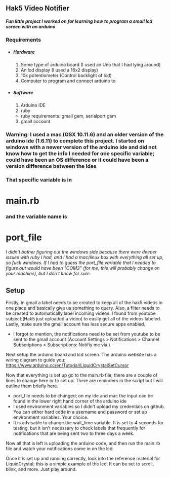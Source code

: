 ## Hak5 Video Notifier

##### Fun little project I worked on for learning how to program a small lcd screen with an arduino

### Requirements
* ##### Hardware
  1. Some type of arduino board (I used an Uno that I had lying around)
  2. An lcd display (I used a 16x2 display)
  3. 10k potentiometer (Control backlight of lcd) 
  4. Computer to program and connect arduino to

* ##### Software
  1. Arduino IDE
  2. ruby
    * ruby requirements: gmail gem, serialport gem
  3. gmail account
  
  
### Warning: I used a mac (OSX 10.11.6) and an older version of the arduino ide (1.6.11) to complete this project. I started on windows with a newer version of the arduino ide and did not know how to get the info I needed for one specific variable; could have been an OS difference or it could have been a version difference between the ides
### That specific variable is in
# main.rb
### and the variable name is
# port_file

###### I didn't bother figuring out the windows side because there were deeper issues with ruby I had, and I had a mac/linux box with everything all set up, so fuck windows. If I had to guess the port_file variable that I needed to figure out would have been "COM3" (for me, this will probably change on your machine), but I don't know for sure.

## Setup
Firstly, in gmail a label needs to be created to keep all of the hak5 videos in one place and basically give us something to query. Also, a filter needs to be created to automatically label incoming videos. I found from:youtube subject:(Hak5 just uploaded a video) to easily get all of the videos labeled. Lastly, make sure the gmail account has less secure apps enabled.
  * I forgot to mention, the notifications need to be set from youtube to be sent to the gmail account (Account Settings > Notifications > Channel Subscriptions > Subscriptions: Notifiy me via )

Next setup the arduino board and lcd screen. The arduino website has a wiring diagram to guide you: https://www.arduino.cc/en/Tutorial/LiquidCrystalSetCursor

Now that everything is set up go to the main.rb file; there are a couple of lines to change here or to set up. There are reminders in the script but I will outline them briefly here.
  * port_file needs to be changed; on my ide and mac the input can be found in the lower right hand corner of the arduino ide
  * I used environment variables so I didn't upload my credentials on github. You can either hard code in a username and password or set up environment variables. Your choice.
  * It is advisable to change the wait_time variable. It is set to 4 seconds for testing, but it isn't necessary to check labels that frequently for notifications that are being sent two to three days a week.

Now all that is left is uploading the arduino code, and then run the main.rb file and watch your notifications come in on the lcd.

Once it is set up and running correctly, look into the reference material for LiquidCrystal; this is a simple example of the lcd. It can be set to scroll, blink, and more. Just play around.
